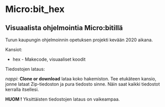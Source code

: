 # Micro:bit_hex

## Visuaalista ohjelmointia Micro:bitillä

Turun kaupungin ohjelmoinnin opetuksen projekti kevään 2020 aikana. 

Kansiot:

  * hex - Makecode, visuaaliset koodit 
  
 
 Tiedostojen lataus:
 
 *nappi*: **Clone or download** lataa koko hakemiston. Tee etukäteen kansio, jonne lataat Zip-tiedoston ja pura tiedosto sinne. Näin saat kaikki tiedostot kerralla itsellesi. 
 
 **HUOM !** Yksittäisten tiedostojen lataus on vaikeampaa.

